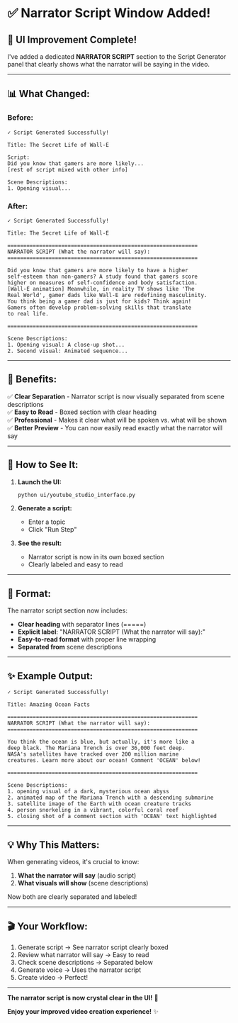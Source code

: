 # ✅ Narrator Script Window Added!

## 🎊 UI Improvement Complete!

I've added a dedicated **NARRATOR SCRIPT** section to the Script Generator panel that clearly shows what the narrator will be saying in the video.

---

## 📊 What Changed:

### **Before:**
```
✓ Script Generated Successfully!

Title: The Secret Life of Wall-E

Script:
Did you know that gamers are more likely...
[rest of script mixed with other info]

Scene Descriptions:
1. Opening visual...
```

### **After:**
```
✓ Script Generated Successfully!

Title: The Secret Life of Wall-E

============================================================
NARRATOR SCRIPT (What the narrator will say):
============================================================

Did you know that gamers are more likely to have a higher 
self-esteem than non-gamers? A study found that gamers score 
higher on measures of self-confidence and body satisfaction.
[Wall-E animation] Meanwhile, in reality TV shows like 'The 
Real World', gamer dads like Wall-E are redefining masculinity.
You think being a gamer dad is just for kids? Think again! 
Gamers often develop problem-solving skills that translate 
to real life.

============================================================

Scene Descriptions:
1. Opening visual: A close-up shot...
2. Second visual: Animated sequence...
```

---

## 🎯 Benefits:

✅ **Clear Separation** - Narrator script is now visually separated from scene descriptions  
✅ **Easy to Read** - Boxed section with clear heading  
✅ **Professional** - Makes it clear what will be spoken vs. what will be shown  
✅ **Better Preview** - You can now easily read exactly what the narrator will say  

---

## 🚀 How to See It:

1. **Launch the UI:**
   ```bash
   python ui/youtube_studio_interface.py
   ```

2. **Generate a script:**
   - Enter a topic
   - Click "Run Step"

3. **See the result:**
   - Narrator script is now in its own boxed section
   - Clearly labeled and easy to read

---

## 📝 Format:

The narrator script section now includes:
- **Clear heading** with separator lines (=====)
- **Explicit label**: "NARRATOR SCRIPT (What the narrator will say):"
- **Easy-to-read format** with proper line wrapping
- **Separated from** scene descriptions

---

## ✨ Example Output:

```
✓ Script Generated Successfully!

Title: Amazing Ocean Facts

============================================================
NARRATOR SCRIPT (What the narrator will say):
============================================================

You think the ocean is blue, but actually, it's more like a 
deep black. The Mariana Trench is over 36,000 feet deep.
NASA's satellites have tracked over 200 million marine 
creatures. Learn more about our ocean! Comment 'OCEAN' below!

============================================================

Scene Descriptions:
1. opening visual of a dark, mysterious ocean abyss
2. animated map of the Mariana Trench with a descending submarine
3. satellite image of the Earth with ocean creature tracks
4. person snorkeling in a vibrant, colorful coral reef
5. closing shot of a comment section with 'OCEAN' text highlighted
```

---

## 💡 Why This Matters:

When generating videos, it's crucial to know:
1. **What the narrator will say** (audio script)
2. **What visuals will show** (scene descriptions)

Now both are clearly separated and labeled!

---

## 🎬 Your Workflow:

1. Generate script → See narrator script clearly boxed
2. Review what narrator will say → Easy to read
3. Check scene descriptions → Separated below
4. Generate voice → Uses the narrator script
5. Create video → Perfect!

---

**The narrator script is now crystal clear in the UI!** 🎊

**Enjoy your improved video creation experience!** ✨

